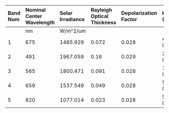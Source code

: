 | Band Num   | Nominal Center Wavelength   | Solar Irradiance   | Rayleigh Optical Thickness   | Depolarization Factor   | k_oz (Ozone)   | k_no2 (NO2)   |
|:-----------|:----------------------------|:-------------------|:-----------------------------|:------------------------|:---------------|:--------------|
|            | nm                          | W/m^2/um           |                              |                         |                |               |
| 1          | 675                         | 1485.929           | 0.072                        | 0.028                   | 4.831e-02      | 8.077e-20     |
| 2          | 491                         | 1967.059           | 0.16                         | 0.029                   | 2.399e-02      | 2.936e-19     |
| 3          | 565                         | 1800.471           | 0.091                        | 0.028                   | 1.010e-01      | 8.901e-20     |
| 4          | 659                         | 1537.549           | 0.049                        | 0.028                   | 5.691e-02      | 1.624e-20     |
| 5          | 820                         | 1077.014           | 0.023                        | 0.028                   | 5.926e-03      | 6.486e-21     |